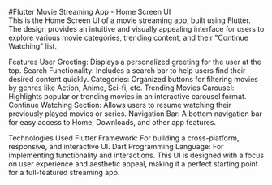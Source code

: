 #Flutter Movie Streaming App - Home Screen UI  
This is the Home Screen UI of a movie streaming app, built using Flutter. The design provides an intuitive and visually appealing interface for users to explore various movie categories, trending content, and their "Continue Watching" list.

Features
User Greeting: 
Displays a personalized greeting for the user at the top. 
Search Functionality: Includes a search bar to help users find their desired content quickly.
Categories: Organized buttons for filtering movies by genres like Action, Anime, Sci-fi, etc.
Trending Movies Carousel: Highlights popular or trending movies in an interactive carousel format.
Continue Watching Section: Allows users to resume watching their previously played movies or series.
Navigation Bar: A bottom navigation bar for easy access to Home, Downloads, and other app features.

Technologies Used
Flutter Framework: 
For building a cross-platform, responsive, and interactive UI.
Dart Programming Language: For implementing functionality and interactions.
This UI is designed with a focus on user experience and aesthetic appeal, making it a perfect starting point for a full-featured streaming app.




